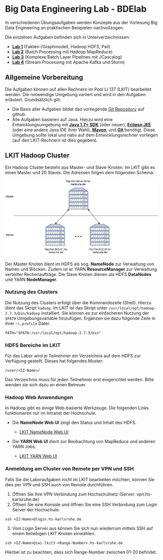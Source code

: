 # Big Data Engineering Lab - BDElab

In verschiedenen Übungsaufgaben werden Konzepte aus der Vorlesung Big Data Engineering an praktischen Beispielen nachvollzogen.

Die einzelnen Aufgaben befinden sich in Unterverzeichnissen:

- [**Lab 1**](lab1) (Fakten-/Graphmodell, Hadoop HDFS, Pail)
- [**Lab 2**](lab2) (Batch Processing mit Hadoop MapReduce)
- [**Lab 3**](lab3) (Komplexe Batch Layer Pipelines mit JCascalog)
- [**Lab 4**](lab4) (Stream Processing mit Apache Kafka und Storm)

## Allgemeine Vorbereitung
Die Aufgaben können auf allen Rechnern im Pool LI 137 (LKIT) bearbeitet werden. Die notwendige Umgebung variiert und wird in den Aufgaben erläutert. Grundsätzlich gilt:

- Die Basis aller Aufgaben bildet das vorliegende [Git Repository](https://github.com/zirpins/bdelab) auf github.
- Alle Aufgaben basieren auf Java. Hierzu wird eine Entwicklungsumgebung mit [**Java 1.7+ SDK**](http://www.oracle.com/technetwork/java/javase/downloads/index.html) (oder neuer), [**Eclipse JEE**](https://www.eclipse.org/downloads/eclipse-packages/) (oder eine andere Java IDE ihrer Wahl), [**Maven**](https://maven.apache.org/install.html), und [**Git**](https://help.github.com/articles/set-up-git/) benötigt. Diese Umgebung sollte lokal und nativ auf dem Entwicklungsrechner vorliegen (auf den LKIT-Rechnern ist dies gegeben).

## LKIT Hadoop Cluster

Ein Hadoop Cluster besteht aus Master- und Slave-Knoten. Im LKIT gibt es einen Master und 20 Slaves. Die Adressen folgen dem folgenden Schema:

![](cluster.jpg?raw=true)

Der Master Knoten dient im HDFS als sog. **NameNode** zur Verwaltung von Namen und Blöcken. Zudem ist er YARN **ResourceManager** zur Verwaltung verteilter Rechenaufträge. Die Slave Knoten dienen als HDFS **DataNodes** und YARN **NodeManager**.

### Nutzung des Clusters

Die Nutzung des Clusters erfolgt über die Kommandozeile (Shell). Hierzu dient das Skript `hadoop`. Im LKIT ist das Skript unter `/usr/local/opt/hadoop-2.7.3/bin/hadoop` installiert. Sie können es zur einfacheren Nutzung der `$PATH` Umgebungsvariable hinzufügen. Ergänzen sie dazu folgende Zeile in ihrer `~\.profile` Datei:

```
PATH="$PATH:/usr/local/opt/hadoop-2.7.3/bin"
```

### HDFS Bereiche im LKIT

Für das Labor wird je Teilnehmer ein Verzeichnis auf dem HDFS zur Verfügung gestellt. Dieses hat folgendes Muster:

```
/user/<IZ-Name>/
```

Das Verzeichnis muss für jeden Teilnehmer erst eingerichtet werden. Bitte wenden sie sich dazu an einen Betreuer.

### Hadoop Web Anwendungen 

In Hadoop gibt es einige Web-basierte Werkzeuge. Die folgenden Links funktionieren nur im Intranet der Hochschule.

- Die **NameNode Web UI** zeigt den Status und Inhalt des HDFS.
    - [LKIT NameNode Web UI](http://iwi-lkit-ux-06.hs-karlsruhe.de:50070/)

- Die **YARN Web UI** dient zur Beobachtung von MapReduce und anderen YARN Jobs.
    - [LKIT YARN Web UI](http://iwi-lkit-ux-06.hs-karlsruhe.de:8088)

### Anmeldung am Cluster von Remote per VPN und SSH

Falls Sie die Laboraufgaben nicht im LKIT bearbeiten möchten, können Sie dies per VPN und SSH auch von Remote durchführen.

1) Öffnen Sie Ihre VPN Verbindung zum Hochschulnetz (Server: vpn.hs-karlsruhe.de)
2) Öffnen Sie eine Konsole und öffnen Sie eine SSH Verbindung zum Login Server der Hochschule.

```
ssh <IZ-Name>@login.hs-karlsruhe.de
```

3) Vom Login Server aus können Sie sich nun wiederrum mittels SSH auf einem beliebigen LKIT Knoten einwählen.

```
ssh <IZ-Name>@iwi-lkit3-<Range-Number>.hs-karlsruhe.de
```

Hierbei ist zu beachten, dass sich Range-Number zwischen 01-20 befindet.
